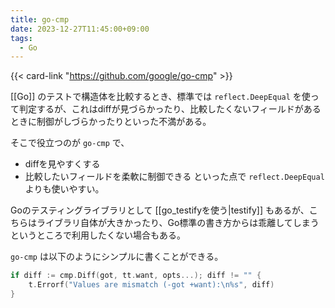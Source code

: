 ```yaml
---
title: go-cmp
date: 2023-12-27T11:45:00+09:00
tags:
  - Go
---
```


{{< card-link "https://github.com/google/go-cmp" >}}

[[Go]] のテストで構造体を比較するとき、標準では `reflect.DeepEqual` を使って判定するが、これはdiffが見づらかったり、比較したくないフィールドがあるときに制御がしづらかったりといった不満がある。

そこで役立つのが `go-cmp` で、
- diffを見やすくする
- 比較したいフィールドを柔軟に制御できる
といった点で `reflect.DeepEqual` よりも使いやすい。

Goのテスティングライブラリとして [[go_testifyを使う|testify]]  もあるが、こちらはライブラリ自体が大きかったり、Go標準の書き方からは乖離してしまうというところで利用したくない場合もある。

`go-cmp` は以下のようにシンプルに書くことができる。

```go
if diff := cmp.Diff(got, tt.want, opts...); diff != "" {
    t.Errorf("Values are mismatch (-got +want):\n%s", diff)
}
```
